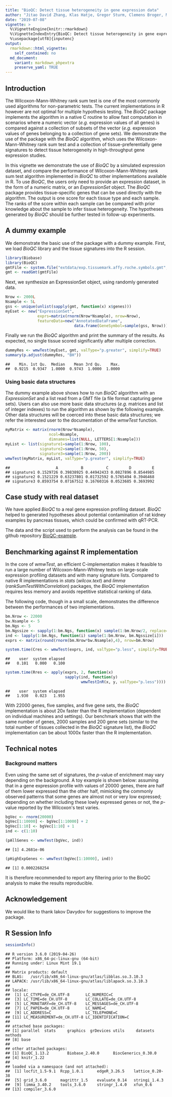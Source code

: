 ```yaml
---
title: "BioQC: Detect tissue heterogeneity in gene expression data"
author: "Jitao David Zhang, Klas Hatje, Gregor Sturm, Clemens Broger, Martin Ebeling, and Laura Badi"
date: "2019-07-08"
vignette: >
  %\VignetteEngine{knitr::rmarkdown}
  %\VignetteIndexEntry{BioQC: Detect tissue heterogeneity in gene expression data}
  %\usepackage[utf8]{inputenc}
output:
  rmarkdown::html_vignette:
    self_contained: no
  md_document:
    variant: markdown_phpextra
    preserve_yaml: TRUE 
---
```




Introduction
------------

The Wilcoxon-Mann-Whitney rank sum test is one of the most commonly used algorithms for non-parametric tests. The current implementations in R however are not optimal for multiple hypothesis testing. The *BioQC* package implements the algorithm in a native C routine to allow fast computation in scenarios where a numeric vector (*e.g.* expression values of all genes) is compared against a collection of subsets of the vector (*e.g.* expression values of genes belonging to a collection of gene sets). We demonstrate the use of the package with the *BioQC* algorithm, which uses the Wilcoxon-Mann-Whitney rank sum test and a collection of tissue-preferentially gene signatures to detect tissue heterogeneity in high-throughput gene expression studies. 

In this vignette we demonstrate the use of *BioQC* by a simulated expression dataset, and compare the performance of Wilcoxon-Mann-Whitney rank sum test algorithm implemented in *BioQC* to other implementations available in R. To use *BioQC*, the users only need to provide an expression dataset, in the form of a numeric matrix, or an *ExpressionSet* object. The *BioQC* package provides tissue-specific genes that can be used directly with the algorithm. The output is one score for each tissue type and each sample. The ranks of the score within each sample can be compared with prior knowledge about the sample to infer tissue heterogeneity. The hypotheses generated by *BioQC* should be further tested in follow-up experiments.



A dummy example
---------------
We demonstrate the basic use of the package with a dummy example. First, we load *BioQC* library and the tissue signatures into the R session.




```r
library(Biobase)
library(BioQC)
gmtFile <- system.file("extdata/exp.tissuemark.affy.roche.symbols.gmt", package="BioQC")
gmt <- readGmt(gmtFile)
```

Next, we synthesize an ExpressionSet object, using randomly generated data.


```r
Nrow <- 2000L
Nsample <- 5L
gss <- unique(unlist(sapply(gmt, function(x) x$genes)))
myEset <- new("ExpressionSet",
              exprs=matrix(rnorm(Nrow*Nsample), nrow=Nrow),
              featureData=new("AnnotatedDataFrame",
                              data.frame(GeneSymbol=sample(gss, Nrow))))
```

Finally we run the *BioQC* algorithm and print the summary of the results. As expected, no single tissue scored significantly after multiple correction.


```r
dummyRes <- wmwTest(myEset, gmt, valType="p.greater", simplify=TRUE)
summary(p.adjust(dummyRes, "BH"))
```

```
##    Min. 1st Qu.  Median    Mean 3rd Qu.    Max. 
##  0.9215  0.9347  1.0000  0.9743  1.0000  1.0000
```



### Using basic data structures
The dummy example above shows how to run *BioQC* algorithm with an *ExpressionSet* and a list read from a GMT file (a file format capturing gene sets). Users can also use more basic data structures (*e.g.* matrices and list of integer indexes) to run the algorithm as shown by the following example. Other data structures will be coerced into these basic data structures; we refer the interested user to the documentation of the *wmwTest* function.


```r
myMatrix <- matrix(rnorm(Nrow*Nsample),
                   ncol=Nsample,
                   dimnames=list(NULL, LETTERS[1:Nsample]))
myList <- list(signature1=sample(1:Nrow, 100),
               signature2=sample(1:Nrow, 50),
               signature3=sample(1:Nrow, 200))
wmwTest(myMatrix, myList, valType="p.greater", simplify=TRUE)
```

```
##                    A          B          C         D         E
## signature1 0.1529726 0.39838925 0.44942433 0.0827896 0.8544985
## signature2 0.1521229 0.63237801 0.01732592 0.5765494 0.3946468
## signature3 0.8593754 0.07167512 0.16760316 0.0523685 0.3693992
```


Case study with real dataset
----------------------------
We have applied *BioQC* to a real gene expression profiling dataset. *BioQC* helped to generated hypotheses about potential contamination of rat kidney examples by pancreas tissues, which could be confirmed with qRT-PCR. 

The data and the script used to perform the analysis can be found in the github repository [BioQC-example](https://github.com/Accio/BioQC-example). 



Benchmarking against R implementation
-------------------------------------
In the core of *wmwTest*, an efficient C-implementation makes it feasible to run a large number of Wilcoxon-Mann-Whitney tests on large-scale expression profiling datasets and with many signature lists. Compared to native R implementations in *stats* (*wilcox.text*) and *limma* (*rankSumTestWithCorrelation*) packages, the *BioQC* implementation requires less memory and avoids repetitive statistical ranking of data.

The following code, though in a small scale, demonstrates the difference between the performances of two implementations.


```r
bm.Nrow <- 22000
bw.Nsample <- 5
bm.Ngs <- 5
bm.Ngssize <- sapply(1:bm.Ngs, function(x) sample(1:bm.Nrow/2, replace=TRUE))
ind <- lapply(1:bm.Ngs, function(i) sample(1:bm.Nrow, bm.Ngssize[i]))
exprs <- matrix(round(rnorm(bm.Nrow*bw.Nsample),4), nrow=bm.Nrow)

system.time(Cres <- wmwTest(exprs, ind, valType="p.less", simplify=TRUE))
```

```
##    user  system elapsed 
##   0.101   0.000   0.100
```

```r
system.time(Rres <- apply(exprs, 2, function(x)
                          sapply(ind, function(y)
                                 wmwTestInR(x, y, valType="p.less"))))
```

```
##    user  system elapsed 
##   1.930   0.023   1.955
```

With 22000 genes, five samples, and five gene sets, the *BioQC* implementation is about 20x faster than the R implementation (dependent on individual machines and settings). Our benchmark shows that with the same number of genes, 2000 samples and 200 gene sets (similar to the total number of tissues collected in the *BioQC* signature list), the *BioQC* implementation can be about 1000x faster than the R implementation.

Technical notes
----------------

### Background matters

Even using the same set of signatures, the *p*-value of enrichment may vary depending on the background. A toy example is shown below: assuming that in a gene expression profile with values of 20000 genes, there are half of them lower expressed than the other half, mimicking the commonly observed patterns that some genes are almost not or very low expressed; depending on whether including these lowly expressed genes or not, the *p*-value reported by the Wilcoxon's test varies.


```r
bgVec <- rnorm(20000)
bgVec[1:10000] <- bgVec[1:10000] + 2
bgVec[1:10] <- bgVec[1:10] + 1
ind <- c(1:10)

(pAllGenes <- wmwTest(bgVec, ind))
```

```
## [1] 4.2681e-06
```

```r
(pHighExpGenes <- wmwTest(bgVec[1:10000], ind))
```

```
## [1] 0.0002268254
```

It is therefore recommended to report any filtering prior to the BioQC analysis to make the results reproducible.

Acknowledgement
----------------
We would like to thank Iakov Davydov for suggestions to improve the package.

R Session Info
----------------

```r
sessionInfo()
```

```
## R version 3.6.0 (2019-04-26)
## Platform: x86_64-pc-linux-gnu (64-bit)
## Running under: Linux Mint 19.1
## 
## Matrix products: default
## BLAS:   /usr/lib/x86_64-linux-gnu/atlas/libblas.so.3.10.3
## LAPACK: /usr/lib/x86_64-linux-gnu/atlas/liblapack.so.3.10.3
## 
## locale:
##  [1] LC_CTYPE=de_CH.UTF-8       LC_NUMERIC=C              
##  [3] LC_TIME=de_CH.UTF-8        LC_COLLATE=de_CH.UTF-8    
##  [5] LC_MONETARY=de_CH.UTF-8    LC_MESSAGES=de_CH.UTF-8   
##  [7] LC_PAPER=de_CH.UTF-8       LC_NAME=C                 
##  [9] LC_ADDRESS=C               LC_TELEPHONE=C            
## [11] LC_MEASUREMENT=de_CH.UTF-8 LC_IDENTIFICATION=C       
## 
## attached base packages:
## [1] parallel  stats     graphics  grDevices utils     datasets  methods  
## [8] base     
## 
## other attached packages:
## [1] BioQC_1.13.2        Biobase_2.40.0      BiocGenerics_0.30.0
## [4] knitr_1.22         
## 
## loaded via a namespace (and not attached):
##  [1] locfit_1.5-9.1  Rcpp_1.0.1      edgeR_3.26.5    lattice_0.20-38
##  [5] grid_3.6.0      magrittr_1.5    evaluate_0.14   stringi_1.4.3  
##  [9] limma_3.40.2    tools_3.6.0     stringr_1.4.0   xfun_0.6       
## [13] compiler_3.6.0
```
